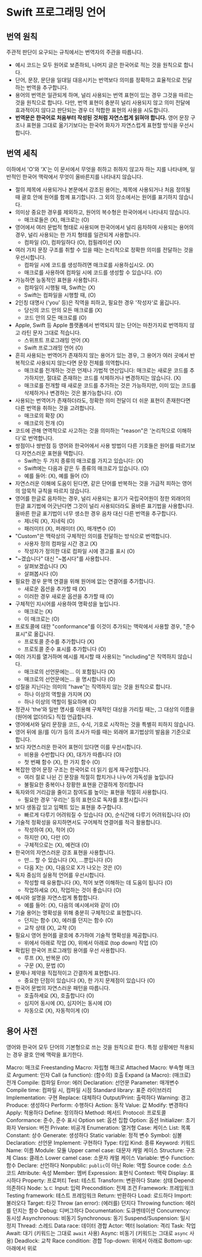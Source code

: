 #  Swift 프로그래밍 언어

## 번역 원칙
주관적 판단이 요구되는 규칙에서는 번역자의 주관을 따릅니다.
- 예시 코드는 모두 원어로 보존하되, 나머지 글은 한국어로 적는 것을 원칙으로 합니다.
- 단어, 문장, 문단을 일대일 대응시키는 번역보다 의미를 정확하고 효율적으로 전달하는 번역을 추구합니다.
- 용어의 번역은 일관되게 하며, 널리 사용되는 번역 표현이 있는 경우 그것을 따르는 것을 원칙으로 합니다. 다만, 번역 표현이 충분히 널리 사용되지 않고 의미 전달에 효과적이지 않다고 판단되는 경우 더 적합한 표현의 사용을 시도합니다.
- **번역문은 한국어로 처음부터 작성된 것처럼 자연스럽게 읽혀야 합니다.** 영어 문장 구조나 표현을 그대로 옮기기보다는 한국어 화자가 자연스럽게 표현할 방식을 우선시합니다.

## 번역 세칙
이하에서 'O'와 'X'는 이 문서에서 무엇을 취하고 취하지 않고자 하는 지를 나타내며, 일반적인 한국어 맥락에서 무엇이 올바른지를 나타내지 않습니다.
- 절의 제목에 사용되거나 본문에서 강조된 용어는, 제목에 사용되거나 처음 정의될 때 괄호 안에 원어를 함께 표기합니다. 그 외의 장소에서는 원어를 표기하지 않습니다.
- 의미상 중요한 경우를 제외하고, 원어의 복수형은 한국어에서 나타내지 않습니다.
    - 매크로들은 (X), 매크로는 (O)
- 영어에서 여러 문법적 형태로 사용되며 한국어에서 널리 음차하여 사용되는 용어의 경우, 널리 사용되는 한 가지 형태를 일관되게 사용합니다.
    - 컴파일 (O), 컴파일하다 (O), 컴필레이션 (X)
- 여러 가지 문장 구조를 취할 수 있을 때는 논리적으로 정확한 의미를 전달하는 것을 우선시합니다.
    - 컴파일 시에 코드를 생성하려면 매크로를 사용하십시오. (X)
    - 매크로를 사용하여 컴파일 시에 코드를 생성할 수 있습니다. (O)
- 가능하면 능동적인 표현을 사용합니다.
    - 컴파일이 시행될 때, Swift는 (X)
    - Swift는 컴파일을 시행할 때, (O)
- 2인칭 대명사 ('you' 등)은 직역을 피하고, 필요한 경우 '작성자'로 옮깁니다.
    - 당신의 코드 안의 모든 매크로를 (X)
    - 코드 안의 모든 매크로를 (O)
- Apple, Swift 등 Apple 플랫폼에서 번역되지 않는 단어는 마찬가지로 번역하지 않고 라틴 문자 그대로 적습니다.
    - 스위프트 프로그래밍 언어 (X)
    - Swift 프로그래밍 언어 (O)
- 흔히 사용되는 번역어가 존재하지 않는 용어가 있는 경우, 그 용어가 여러 곳에서 반복적으로 사용되지 않는다면 문장 전체를 의역합니다.
    - 매크로를 전개하는 것은 언제나 가법적 연산입니다: 매크로는 새로운 코드를 추가하지만, 절대로 존재하는 코드를 삭제하거나 변경하지는 않습니다. (X)
    - 매크로를 전개할 때 새로운 코드를 추가하는 것은 가능하지만, 이미 있는 코드를 삭제하거나 변경하는 것은 불가능합니다. (O)
- 사용되는 번역어가 존재하더라도, 정확한 의미 전달이 더 쉬운 표현이 존재한다면 다른 번역을 취하는 것을 고려합니다.
    - 매크로의 확장 (X)
    - 매크로의 전개 (O)
- 코드에 관해 연역적으로 사고하는 것을 의미하는 "reason"은 '논리적으로 이해하다'로 번역합니다.
- 쌍점이나 쌍반점 등 영어와 한국어에서 사용 방법이 다른 기호들은 원어를 따르기보다 자연스러운 표현을 택합니다.
    - Swift는 두 가지 종류의 매크로를 가지고 있습니다: (X)
    - Swift에는 다음과 같은 두 종류의 매크로가 있습니다. (O)
    - 예를 들어: (X), 예를 들어 (O)
- 자연스러운 이해에 도움이 된다면, 같은 단어를 반복하는 것을 가급적 피하는 영어의 암묵적 규칙을 따르지 않습니다.
- 영어를 한글로 음차하는 경우, 널리 사용되는 표기가 국립국어원이 정한 외래어의 한글 표기법에 어긋난다면 그것이 널리 사용되더라도 올바른 표기법을 사용합니다. 올바른 한글 표기법이 너무 생소한 경우 음차 대신 다른 번역을 추구합니다.
    - 제너릭 (X), 지네릭 (O)
    - 패러미터 (X), 퍼래미터 (X), 매개변수 (O)
- "Custom"은 맥락상의 구체적인 의미를 전달하는 방식으로 번역합니다.
    - 사용자 정의 컴파일 시간 경고 (X)
    - 작성자가 정의한 대로 컴파일 시에 경고를 표시 (O)
- "~겠습니다" 대신 "~봅시다"를 사용합니다.
    - 살펴보겠습니다 (X)
    - 살펴봅시다 (O)
- 필요한 경우 문맥 연결을 위해 원어에 없는 연결어를 추가합니다.
    - 새로운 옵션을 추가할 때 (X)
    - 이러한 경우 새로운 옵션을 추가할 때 (O)
- 구체적인 지시어를 사용하여 명확성을 높입니다.
    - 매크로는 (X)
    - 이 매크로는 (O)
- 프로토콜에 대한 "conformance"를 이것이 추가되는 맥락에서 사용할 경우, "준수 표시"로 옮깁니다.
    - 프로토콜 준수를 추가합니다 (X)
    - 프로토콜 준수 표시를 추가합니다 (O)
- 여러 가지를 열거하며 예시를 제시할 때 사용되는 "including"은 직역하지 않습니다.
    - 매크로의 선언문에는... 이 포함됩니다 (X)
    - 매크로의 선언문에는... 을 명시합니다 (O)
- 성질을 지닌다는 의미의 "have"는 직역하지 않는 것을 원칙으로 합니다.
    - 하나 이상의 역할을 가지며 (X)
    - 하나 이상의 역할이 필요하며 (O)
- 정관사 'the'와 일반 명사를 이용해 구체적인 대상을 가리킬 때는, 그 대상의 이름을 (원어에 없더라도) 직접 언급합니다.
- 영어에서와 달리 문장을 코드, 수식, 기호로 시작하는 것을 특별히 피하지 않습니다.
- 영어 뒤에 을/를 이/가 등의 조사가 따를 때는 외래어 표기법상의 발음을 기준으로 합니다.
- 보다 자연스러운 한국어 표현이 있다면 이를 우선시합니다.
    - 비용을 수반합니다 (X), 대가가 따릅니다 (O)
    - 첫 번째 함수 (X), 한 가지 함수 (O)
- 복잡한 영어 문장 구조는 한국어로 더 읽기 쉽게 재구성합니다.
    - 여러 절로 나뉜 긴 문장을 적절히 합치거나 나누어 가독성을 높입니다
    - 불필요한 중복이나 장황한 표현을 간결하게 정리합니다
- 독자와의 거리감을 줄이고 참여도를 높이는 표현을 적절히 사용합니다.
    - 필요한 경우 '우리는' 등의 표현으로 독자를 포함시킵니다
- 보다 생동감 있고 임팩트 있는 표현을 추구합니다.
    - 빠르게 다루기 어려워질 수 있습니다 (X), 순식간에 다루기 어려워집니다 (O)
- 기술적 정확성을 유지하면서도 구어체적 연결어를 적극 활용합니다.
    - 작성하여 (X), 적어 (O)
    - 하지만 (X), 다만 (O)
    - 구체적으로는 (X), 예컨대 (O)
- 한국어의 자연스러운 강조 표현을 사용합니다.
    - 만... 할 수 있습니다 (X), ...뿐입니다 (O)
    - 다음 X는 (X), 다음으로 X가 나오는 것은 (O)
- 독자 중심의 실용적 언어를 우선시합니다.
    - 작성할 때 유용합니다 (X), 적어 보면 이해하는 데 도움이 됩니다 (O)
    - 작업하세요 (X), 작업하는 것이 좋습니다 (O)
- 예시와 설명을 자연스럽게 통합합니다.
    - 예를 들어: (X), 다음의 예시에서와 같이 (O)
- 기술 용어는 명확성을 위해 충분히 구체적으로 표현합니다.
    - 던지는 함수 (X), 에러를 던지는 함수 (O)
    - 교착 상태 (X), 교착 (O)
- 필요시 영어 원어를 괄호에 추가하여 기술적 명확성을 제공합니다.
    - 위에서 아래로 작업 (X), 위에서 아래로 (top down) 작업 (O)
- 확립된 한국어 프로그래밍 용어를 우선 사용합니다.
    - 루프 (X), 반복문 (O)
    - 구문 (X), 문법 (O)
- 문제나 제약을 직접적이고 간결하게 표현합니다.
    - 중요한 단점이 있습니다 (X), 한 가지 문제점이 있습니다 (O)
- 한국어 문법의 자연스러운 패턴을 따릅니다.
    - 호출하세요 (X), 호출합니다 (O)
    - 심지어 동시에 (X), 심지어는 동시에 (O)
    - 자동으로 (X), 자동적이게 (O)

## 용어 사전
영어와 한국어 모두 단어의 기본형으로 쓰는 것을 원칙으로 한다. 특정 상황에만 적용되는 경우 괄호 안에 맥락을 표기한다.

Macro: 매크로
Freestanding Macro: 자립형 매크로
Attached Macro: 부속형 매크로
Argument: 인자
Call (a function): (함수의) 호출
Expand (a Macro): (매크로) 전개
Compile: 컴파일
Error: 에러
Declaration: 선언문
Parameter: 매개변수
Compile time: 컴파일 시, 컴파일 시점
Standard library: 표준 라이브러리
Implementation: 구현
Replace: 대체하다
Output/Print: 출력하다
Warning: 경고
Produce: 생성하다
Perform: 수행하다
Action: 동작
Value: 값
Modify: 변경하다
Apply: 적용하다
Define: 정의하다
Method: 메서드
Protocol: 프로토콜
Conformance: 준수, 준수 표시
Option set: 옵션 집합
Option: 옵션
Initializer: 초기화자
Version: 버전
Private: 비공개
Enumeration: 열거형
Case: 케이스
List: 목록
Constant: 상수
Generate: 생성하다
Static variable: 정적 변수
Symbol: 심볼
Declaration: 선언문
Implement: 구현하다
Type: 타입
Kind: 종류
Keyword: 키워드
Name: 이름
Module: 모듈
Upper camel case: 대문자 캐멀 케이스
Structure: 구조체
Class: 클래스
Lower camel case: 소문자 캐멀 케이스
Variable: 변수
Function: 함수
Declare: 선언하다
Nonpublic: `public`이 아닌
Role: 역할
Source code: 소스 코드
Attribute: 속성
Member: 멤버
Expression: 표현식
Context: 맥락
Display: 표시하다
Property: 프로퍼티
Test: 테스트
Transform: 변환하다
State: 상태
Depend: 의존하다
Node: 노ㄷ
Input: 입력
Precondition: 전제 조건
Framework: 프레임워크
Testing framework: 테스트 프레임워크
Return: 반환하다
Load: 로드하다
Import: 불러오다
Target: 타깃
Throw (an error): (에러를) 던지다
Throwing function: 에러를 던지는 함수
Debug: 디버그하다
Documentation: 도큐멘테이션
Concurrency: 동시성
Asynchronous: 비동기
Synchronous: 동기
Suspend/Suspension: 일시 정지
Thread: 스레드
Data race: 데이터 경합
Actor: 액터
Isolation: 격리
Task: 작업
Await: 대기 (키워드는 그대로 `await` 사용)
Async: 비동기 (키워드는 그대로 `async` 사용)
Deadlock: 교착
Race condition: 경합
Top-down: 위에서 아래로
Bottom-up: 아래에서 위로
